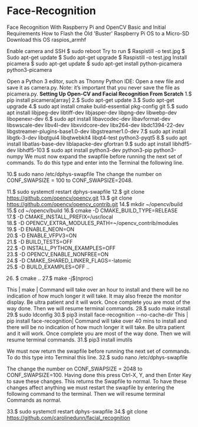 # Face-Recognition
Face Recognition With Raspberry Pi and OpenCV
Basic and Initial Requirements
How to Flash the Old 'Buster' Raspberry Pi OS to a Micro-SD
Download this OS raspios_armhf

Enable camera and SSH
$ sudo reboot
Try to run 
$ Raspistill -o test.jpg
      $ Sudo apt-get  update
$ Sudo apt-get  upgrade
$ Raspistill -o test.jpg
Install picamera
$ sudo apt-get update
$ sudo apt-get install python-picamera python3-picamera

Open a Python 3 editor, such as Thonny Python IDE:
Open a new file and save it as camera.py.
Note: it’s important that you never save the file as picamera.py.
    **Setting Up Open-CV and Facial Recognition From Scratch**
1.$ pip install picamera[array]
2.$ Sudo apt-get update
3.$ Sudo apt-get upgrade
4.$ sudo apt install cmake build-essential pkg-config git
5.$ sudo apt install libjpeg-dev libtiff-dev libjasper-dev libpng-dev libwebp-dev libopenexr-dev
6.$ sudo apt install libavcodec-dev libavformat-dev libswscale-dev libv4l-dev libxvidcore-dev libx264-dev libdc1394-22-dev libgstreamer-plugins-base1.0-dev libgstreamer1.0-dev
7.$ sudo apt install libgtk-3-dev libqtgui4 libqtwebkit4 libqt4-test python3-pyqt5
8.$ sudo apt install libatlas-base-dev liblapacke-dev gfortran
9.$ sudo apt install libhdf5-dev libhdf5-103
$ sudo apt install python3-dev python3-pip python3-numpy
We must now expand the swapfile before running the next set of commands. To do this type and enter into the Terminal the following line.

10.$ sudo nano /etc/dphys-swapfile
       The change the number on CONF_SWAPSIZE = 100 to CONF_SWAPSIZE=2048. 
       
11.$ sudo systemctl restart dphys-swapfile
12.$ git clone https://github.com/opencv/opencv.git
13.$ git clone https://github.com/opencv/opencv_contrib.git
14.$ mkdir ~/opencv/build
15.$ cd ~/opencv/build
16.$ cmake -D CMAKE_BUILD_TYPE=RELEASE \
17.$ -D CMAKE_INSTALL_PREFIX=/usr/local \
18.$ -D OPENCV_EXTRA_MODULES_PATH=~/opencv_contrib/modules \
19.$ -D ENABLE_NEON=ON \
20.$ -D ENABLE_VFPV3=ON \
21.$ -D BUILD_TESTS=OFF \
22.$ -D INSTALL_PYTHON_EXAMPLES=OFF \
23.$ -D OPENCV_ENABLE_NONFREE=ON \
24.$ -D CMAKE_SHARED_LINKER_FLAGS=-latomic \
25.$ -D BUILD_EXAMPLES=OFF ..
 
26. $ cmake ..
27.$ make -j$(nproc)


This | make | Command will take over an hour to install and there will be no indication of how much longer it will take. It may also freeze the monitor display. Be ultra patient and it will work. Once complete you are most of the way done. Then we will resume terminal commands.
28.$ sudo make install
29.$ sudo ldconfig
30.$ pip3 install face-recognition --no-cache-dir
This | pip install face-recognition| Command will take over 40 mins to install and there will be no indication of how much longer it will take. Be ultra patient and it will work. Once complete you are most of the way done. Then we will resume terminal commands.
31.$ pip3 install imutils


We must now return the swapfile before running the next set of commands. To do this type into Terminal this line.
32.$ sudo nano /etc/dphys-swapfile


The change the number on CONF_SWAPSIZE = 2048 to CONF_SWAPSIZE=100. Having done this press Ctrl-X, Y, and then Enter Key to save these changes. This returns the Swapfile to normal. To have these changes affect anything we must restart the swapfile by entering the following command to the terminal. Then we will resume terminal Commands as normal.

33.$ sudo systemctl restart dphys-swapfile
34.$ git clone https://github.com/carolinedunn/facial_recognition
